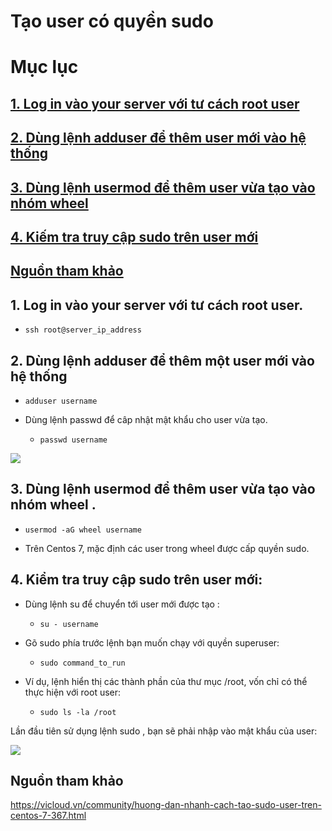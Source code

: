 # Tạo user có quyền sudo

# Mục lục

## [1. Log in vào your server với tư cách root user](https://github.com/phancong0897/Congphan/blob/master/Linux/T%E1%BA%A1o%20user%20c%C3%B3%20quy%E1%BB%81n%20%20sudo.md#1-log-in-v%C3%A0o-your-server-v%E1%BB%9Bi-t%C6%B0-c%C3%A1ch-root-user-1)

## [2. Dùng lệnh adduser để thêm user mới vào hệ thống](https://github.com/phancong0897/Congphan/blob/master/Linux/T%E1%BA%A1o%20user%20c%C3%B3%20quy%E1%BB%81n%20%20sudo.md#2-d%C3%B9ng-l%E1%BB%87nh-adduser-%C4%91%E1%BB%83-th%C3%AAm-m%E1%BB%99t-user-m%E1%BB%9Bi-v%C3%A0o-h%E1%BB%87-th%E1%BB%91ng)

## [3. Dùng lệnh usermod để thêm user vừa tạo vào nhóm wheel](https://github.com/phancong0897/Congphan/blob/master/Linux/T%E1%BA%A1o%20user%20c%C3%B3%20quy%E1%BB%81n%20%20sudo.md#3-d%C3%B9ng-l%E1%BB%87nh-usermod-%C4%91%E1%BB%83-th%C3%AAm-user-v%E1%BB%ABa-t%E1%BA%A1o-v%C3%A0o-nh%C3%B3m-wheel-)

## [4. Kiếm tra truy cập sudo trên user mới](https://github.com/phancong0897/Congphan/blob/master/Linux/T%E1%BA%A1o%20user%20c%C3%B3%20quy%E1%BB%81n%20%20sudo.md#4-ki%E1%BB%83m-tra-truy-c%E1%BA%ADp-sudo-tr%C3%AAn-user-m%E1%BB%9Bi)

## [ Nguồn tham khảo]()

## 1. Log in vào your server với tư cách root user.

- ` ssh root@server_ip_address `

## 2. Dùng lệnh adduser để thêm một user mới vào hệ thống

- ` adduser username ` 

- Dùng lệnh passwd để câp nhật mật khẩu cho user vừa tạo.

    - ` passwd username `

<img src="https://imgur.com/0cDqPyj.png">

## 3. Dùng lệnh usermod để thêm user vừa tạo vào nhóm wheel .

- ` usermod -aG wheel username ` 

- Trên Centos 7, mặc định các user trong wheel được cấp quyền sudo.

## 4. Kiểm tra truy cập sudo trên user mới:

- Dùng lệnh su để chuyển tới user mới được tạo : 

    - ` su - username `

- Gõ sudo  phía trước lệnh bạn muốn chạy với quyền superuser:

    - ` sudo command_to_run `

- Ví dụ, lệnh hiển thị các thành phần của thư mục /root, vốn chỉ có thể thực hiện với root user:

    - ` sudo ls -la /root `

Lần đầu tiên sử dụng lệnh sudo , bạn sẽ phải nhập vào mật khẩu của user:

<img src="https://imgur.com/FNXog9x.png">


## Nguồn tham khảo

https://vicloud.vn/community/huong-dan-nhanh-cach-tao-sudo-user-tren-centos-7-367.html

